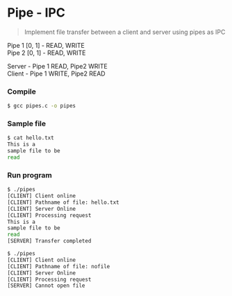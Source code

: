 # Pipe - IPC
> Implement file transfer between a client and server using pipes as IPC

Pipe 1 [0, 1] - READ, WRITE <br>
Pipe 2 [0, 1] - READ, WRITE

Server - Pipe 1 READ,  Pipe2 WRITE<br>
Client - Pipe 1 WRITE, Pipe2 READ

### Compile
```bash
$ gcc pipes.c -o pipes
```

### Sample file
```bash
$ cat hello.txt
This is a
sample file to be
read
```

### Run program
```bash
$ ./pipes
[CLIENT] Client online
[CLIENT] Pathname of file: hello.txt
[CLIENT] Server Online
[CLIENT] Processing request
This is a
sample file to be
read
[SERVER] Transfer completed

$ ./pipes
[CLIENT] Client online
[CLIENT] Pathname of file: nofile
[CLIENT] Server Online
[CLIENT] Processing request
[SERVER] Cannot open file
```
